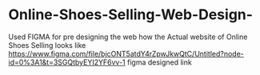 # Online-Shoes-Selling-Web-Design-
Used FIGMA for pre designing the web how the Actual website of Online Shoes Selling looks like
https://www.figma.com/file/bjcONT5atdY4rZpwJkwQtC/Untitled?node-id=0%3A1&t=3SGQtbyEYI2YF6vv-1 figma designed link

